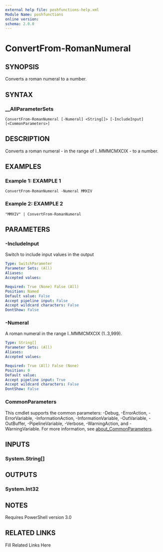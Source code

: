 ```yaml
---
external help file: poshfunctions-help.xml
Module Name: poshfunctions
online version: 
schema: 2.0.0
---
```


# ConvertFrom-RomanNumeral

## SYNOPSIS

Converts a roman numeral to a number.

## SYNTAX

### __AllParameterSets

```
ConvertFrom-RomanNumeral [-Numeral] <String[]> [-IncludeInput] [<CommonParameters>]
```

## DESCRIPTION

Converts a roman numeral - in the range of I..MMMCMXCIX - to a number.


## EXAMPLES

### Example 1: EXAMPLE 1

```
ConvertFrom-RomanNumeral -Numeral MMXIV
```







### Example 2: EXAMPLE 2

```
"MMXIV" | ConvertFrom-RomanNumeral
```








## PARAMETERS

### -IncludeInput

Switch to include input values in the output

```yaml
Type: SwitchParameter
Parameter Sets: (All)
Aliases: 
Accepted values: 

Required: True (None) False (All)
Position: Named
Default value: False
Accept pipeline input: False
Accept wildcard characters: False
DontShow: False
```

### -Numeral

A roman numeral in the range I..MMMCMXCIX (1..3,999).

```yaml
Type: String[]
Parameter Sets: (All)
Aliases: 
Accepted values: 

Required: True (All) False (None)
Position: 0
Default value: 
Accept pipeline input: True
Accept wildcard characters: False
DontShow: False
```


### CommonParameters

This cmdlet supports the common parameters: -Debug, -ErrorAction, -ErrorVariable, -InformationAction, -InformationVariable, -OutVariable, -OutBuffer, -PipelineVariable, -Verbose, -WarningAction, and -WarningVariable. For more information, see [about_CommonParameters](http://go.microsoft.com/fwlink/?LinkID=113216).

## INPUTS

### System.String[]



## OUTPUTS

### System.Int32



## NOTES

Requires PowerShell version 3.0


## RELATED LINKS

Fill Related Links Here

